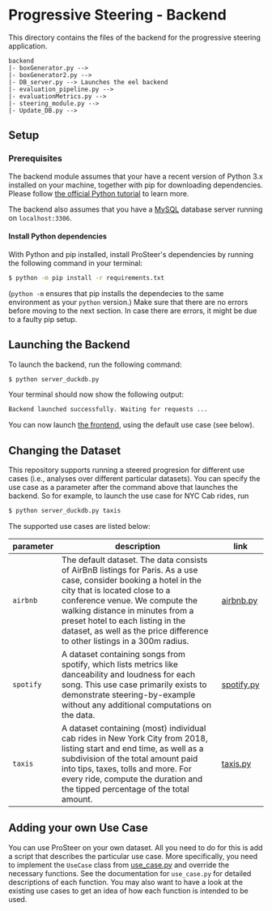 # Progressive Steering - Backend
This directory contains the files of the backend for the progressive steering application.

```
backend
|- boxGenerator.py -->
|- boxGenerator2.py -->
|- DB_server.py --> Launches the eel backend
|- evaluation_pipeline.py -->
|- evaluationMetrics.py -->
|- steering_module.py -->
|- Update_DB.py -->
```
## Setup
### Prerequisites
The backend module assumes that your have a recent version of Python 3.x installed on your machine, together with pip for downloading dependencies.
Please follow [the official Python tutorial](https://wiki.python.org/moin/BeginnersGuide/Download) to learn more.

The backend also assumes that you have a [MySQL](https://dev.mysql.com/downloads/) database server running on `localhost:3306`.


#### Install Python dependencies
With Python and pip installed, install ProSteer's dependencies by running the following command in your terminal:

```sh
$ python -m pip install -r requirements.txt
```

(```python -m``` ensures that pip installs the dependecies to the same environment as your ```python``` version.)
Make sure that there are no errors before moving to the next section.
In case there are errors, it might be due to a faulty pip setup.


## Launching the Backend
To launch the backend, run the following command:

```sh
$ python server_duckdb.py
```

Your terminal should now show the following output:
```sh
Backend launched successfully. Waiting for requests ...
```

You can now launch [the frontend](../frontend), using the default use case (see below).


## Changing the Dataset
This repository supports running a steered progresion for different use cases (i.e., analyses over different particular datasets).
You can specify the use case as a parameter after the command above that launches the backend.
So for example, to launch the use case for NYC Cab rides, run
```bash
$ python server_duckdb.py taxis
```
The supported use cases are listed below:

| **parameter** | **description** | **link** |
|---|---|---|
| ```airbnb``` | The default dataset. The data consists of AirBnB listings for Paris. As a  use case, consider booking a hotel in the city that is located close to a  conference venue. We compute the walking distance in minutes from a preset  hotel to each listing in the dataset, as well as the price difference to  other listings in a 300m radius. | [airbnb.py](./use_cases/airbnb.py) |
| ```spotify``` | A dataset containing songs from spotify, which lists metrics like  danceability and loudness for each song. This use case primarily exists to  demonstrate steering-by-example without any additional computations on the  data. | [spotify.py](./use_cases/spotify.py) |
| ```taxis``` | A dataset containing (most) individual cab rides in New York City from 2018,  listing start and end time, as well as a subdivision of the total amount  paid into tips, taxes, tolls and more. For every ride, compute the duration  and the tipped percentage of the total amount.  | [taxis.py](./use_cases/taxis.py) |


## Adding your own Use Case
You can use ProSteer on your own dataset. All you need to do for this is add a script that describes the particular use case.
More specifically, you need to implement the ```UseCase``` class from [use_case.py](./use_cases/use_case.py) and override the necessary functions.
See the documentation for ```use_case.py``` for detailed descriptions of each function.
You may also want to have a look at the existing use cases to get an idea of how each function is intended to be used.